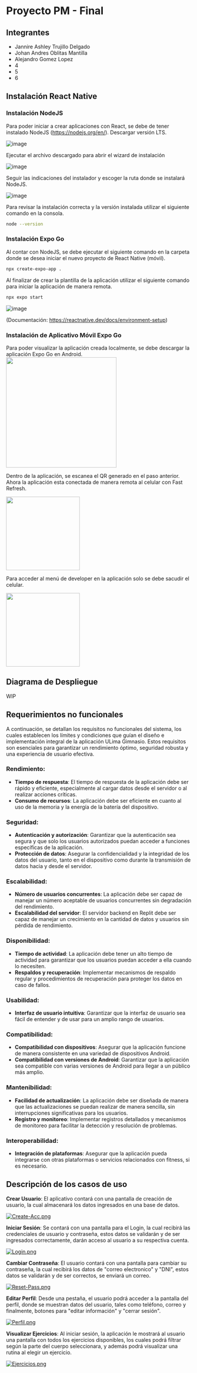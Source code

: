 # Proyecto PM - Final

## Integrantes
* Jannire Ashley Trujillo Delgado
* Johan Andres Oblitas Mantilla
* Alejandro Gomez Lopez
* 4
* 5
* 6

## Instalación React Native

### Instalación NodeJS 
Para poder iniciar a crear aplicaciones con React, se debe de tener instalado NodeJS (https://nodejs.org/en/).
Descargar versión LTS. 

![image](https://github.com/Jannire/ProyectoFinalPM-RN/assets/88001855/373c6aca-c4bb-404c-bdca-2f9c98ccd03e)

Ejecutar el archivo descargado para abrir el wizard de instalación

![image](https://github.com/Jannire/ProyectoFinalPM-RN/assets/88001855/6cf697c7-a5f6-4fe7-98e5-bac51187cc9a)

Seguir las indicaciones del instalador y escoger la ruta donde se instalará NodeJS.

![image](https://github.com/Jannire/ProyectoFinalPM-RN/assets/88001855/9fc2d848-abce-48ec-89e8-a1eeb1e6b4d6)

Para revisar la instalación correcta y la versión instalada utilizar el siguiente comando en la consola.
```bash
node --version
```

### Instalación Expo Go
Al contar con NodeJS, se debe ejecutar el siguiente comando en la carpeta donde se desea iniciar el nuevo proyecto de React Native (móvil).

```bash
npx create-expo-app .
```

Al finalizar de crear la plantilla de la aplicación utilizar el siguiente comando para iniciar la aplicación de manera remota.
```bash
npx expo start
```
![image](https://github.com/Jannire/ProyectoFinalPM-RN/assets/88001855/44da0e13-49cf-4a60-b79f-61b74fbc9829)

(Documentación: https://reactnative.dev/docs/environment-setup)

### Instalación de Aplicativo Móvil Expo Go

Para poder visualizar la aplicación creada localmente, se debe descargar la aplicación Expo Go en Android. 
<img src="https://github.com/Jannire/ProyectoFinalPM-RN/assets/88001855/28104b74-7b9a-49e4-8715-cc1a90923ec7"  width="300"/>

Dentro de la aplicación, se escanea el QR generado en el paso anterior. Ahora la aplicación esta conectada de manera remota al celular con Fast Refresh. 

<img src="https://github.com/Jannire/ProyectoFinalPM-RN/assets/88001855/3caa1285-b0d5-4eb0-ad0a-6328719e5846" width="200"/> 

Para acceder al menú de developer en la aplicación solo se debe sacudir el celular.

<img src="https://github.com/Jannire/ProyectoFinalPM-RN/assets/88001855/07ac9a80-3355-49d8-8439-eb0aa4d5b5c6" width="200"/>


## Diagrama de Despliegue
WIP


## Requerimientos no funcionales
A continuación, se detallan los requisitos no funcionales del sistema, los cuales establecen los límites y condiciones que guían el diseño e implementación integral de la aplicación ULima Gimnasio. Estos requisitos son esenciales para garantizar un rendimiento óptimo, seguridad robusta y una experiencia de usuario efectiva.

### Rendimiento:
* **Tiempo de respuesta**: El tiempo de respuesta de la aplicación debe ser rápido y eficiente, especialmente al cargar datos desde el servidor o al realizar acciones críticas.
* **Consumo de recursos**: La aplicación debe ser eficiente en cuanto al uso de la memoria y la energía de la batería del dispositivo.
### Seguridad:
* **Autenticación y autorización**: Garantizar que la autenticación sea segura y que solo los usuarios autorizados puedan acceder a funciones específicas de la aplicación.
* **Protección de datos**: Asegurar la confidencialidad y la integridad de los datos del usuario, tanto en el dispositivo como durante la transmisión de datos hacia y desde el servidor.
### Escalabilidad:
* **Número de usuarios concurrentes**: La aplicación debe ser capaz de manejar un número aceptable de usuarios concurrentes sin degradación del rendimiento.
* **Escalabilidad del servidor**: El servidor backend en Replit debe ser capaz de manejar un crecimiento en la cantidad de datos y usuarios sin pérdida de rendimiento.
### Disponibilidad:
* **Tiempo de actividad**: La aplicación debe tener un alto tiempo de actividad para garantizar que los usuarios puedan acceder a ella cuando lo necesiten.
* **Respaldos y recuperación**: Implementar mecanismos de respaldo regular y procedimientos de recuperación para proteger los datos en caso de fallos.
### Usabilidad:
* **Interfaz de usuario intuitiva**: Garantizar que la interfaz de usuario sea fácil de entender y de usar para un amplio rango de usuarios.
### Compatibilidad:
* **Compatibilidad con dispositivos**: Asegurar que la aplicación funcione de manera consistente en una variedad de dispositivos Android.
* **Compatibilidad con versiones de Android**: Garantizar que la aplicación sea compatible con varias versiones de Android para llegar a un público más amplio.
### Mantenibilidad:
* **Facilidad de actualización**: La aplicación debe ser diseñada de manera que las actualizaciones se puedan realizar de manera sencilla, sin interrupciones significativas para los usuarios.
* **Registro y monitoreo**: Implementar registros detallados y mecanismos de monitoreo para facilitar la detección y resolución de problemas.
### Interoperabilidad:
* **Integración de plataformas**: Asegurar que la aplicación pueda integrarse con otras plataformas o servicios relacionados con fitness, si es necesario.



## Descripción de los casos de uso

**Crear Usuario**: El aplicativo contará con una pantalla de creación de usuario, la cual almacenará los datos ingresados en una base de datos.

[![Create-Acc.png](https://i.postimg.cc/K8LqtPcg/Create-Acc.png)](https://postimg.cc/jDx4bJ7s)

**Iniciar Sesión**: Se contará con una pantalla para el Login, la cual recibirá las credenciales de usuario y contraseña, estos datos se validarán y de ser ingresados correctamente, darán acceso al usuario a su respectiva cuenta.

[![Login.png](https://i.postimg.cc/sgR866NJ/Login.png)](https://postimg.cc/rKQQzJcd)

**Cambiar Contraseña**: El usuario contará con una pantalla para cambiar su contraseña, la cual recibirá los datos de "correo electronico" y "DNI", estos datos se validarán y de ser correctos, se enviará un correo.

[![Reset-Pass.png](https://i.postimg.cc/TYjQwRtr/Reset-Pass.png)](https://postimg.cc/fJLYqhnL)

**Editar Perfil**: Desde una pestaña, el usuario podrá acceder a la pantalla del perfil, donde se muestran datos del usuario, tales como teléfono, correo y finalmente, botones para "editar información" y "cerrar sesión".

[![Perfil.png](https://i.postimg.cc/NFkNWYV7/Perfil.png)](https://postimg.cc/4HnbcCXm)

**Visualizar Ejercicios**: Al iniciar sesión, la aplicación le mostrará al usuario una pantalla con todos los ejercicios disponibles, los cuales podrá filtrar según la parte del cuerpo seleccionara, y además podrá visualizar una rutina al elegir un ejercicio.

[![Ejercicios.png](https://i.postimg.cc/GhpJcks1/Ejercicios.png)](https://postimg.cc/c6V8htmD)
